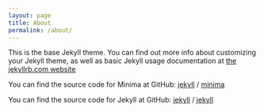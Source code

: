 ```yaml
---
layout: page
title: About
permalink: /about/
---
```


This is the base Jekyll theme. You can find out more info about customizing your Jekyll theme, as well as basic Jekyll usage documentation at [the jekyllrb.com website](https://jekyllrb.com/)

You can find the source code for Minima at GitHub:
[jekyll][jekyll-organization] /
[minima](https://github.com/jekyll/minima)

You can find the source code for Jekyll at GitHub:
[jekyll][jekyll-organization] /
[jekyll](https://github.com/jekyll/jekyll)


[jekyll-organization]: https://github.com/jekyll
